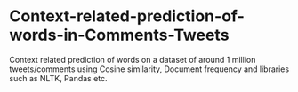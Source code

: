 # Context-related-prediction-of-words-in-Comments-Tweets
Context related prediction of words on a dataset of around 1 million tweets/comments using Cosine similarity, Document frequency and libraries such as NLTK, Pandas etc.
